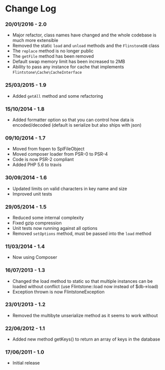 Change Log
==========
### 20/01/2016 - 2.0
* Major refactor, class names have changed and the whole codebase is much more extensible
* Removed the static `load` and `unload` methods and the `FlinstoneDB` class
* The `replace` method is no longer public
* The `getFile` method has been removed
* Default swap memory limit has been increased to 2MB
* Ability to pass any instance for cache that implements `Flintstone\Cache\CacheInterface`

### 25/03/2015 - 1.9
* Added `getAll` method and some refactoring

### 15/10/2014 - 1.8
* Added formatter option so that you can control how data is encoded/decoded (default is serialize but also ships with json)

### 09/10/2014 - 1.7
* Moved from fopen to SplFileObject
* Moved composer loader from PSR-0 to PSR-4
* Code is now PSR-2 compliant
* Added PHP 5.6 to travis

### 30/09/2014 - 1.6
* Updated limits on valid characters in key name and size
* Improved unit tests

### 29/05/2014 - 1.5
* Reduced some internal complexity
* Fixed gzip compression
* Unit tests now running against all options
* Removed `setOptions` method, must be passed into the `load` method

### 11/03/2014 - 1.4
* Now using Composer

### 16/07/2013 - 1.3
* Changed the load method to static so that multiple instances can be loaded without conflict (use Flintstone::load now instead of $db->load)
* Exception thrown is now FlintstoneException

### 23/01/2013 - 1.2
* Removed the multibyte unserialize method as it seems to work without

### 22/06/2012 - 1.1
* Added new method getKeys() to return an array of keys in the database

### 17/06/2011 - 1.0
* Initial release